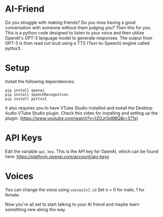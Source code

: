 # AI-Friend
Do you struggle with making friends? Do you miss having a good conversation with someone without them judging you? Then this for you. This is a python code designed to listen to your voice and then utilize OpenAI's GPT-3 language model to generate responses. The output from GPT-3 is then read out loud using a TTS (Text-to-Speech) engine called pyttsx3.

# Setup
Install the following dependencies:
```
pip install openai
pip install SpeechRecognition
pip install pyttsx3
```

It also requires you to have VTube Studio installed and install the Desktop Audio VTube Studio plugin. 
Check this video for installing and setting up the plugin: (https://www.youtube.com/watch?v=IiZ0JrGd6BQ&t=371s)

# API Keys
Edit the variable `api_key`. This is the API key for OpenAI, which can be found here:
https://platform.openai.com/account/api-keys

# Voices
You can change the voice using `voices[n].id`
Set n = 0 for male, 1 for female.

Now you're all set to start talking to your AI friend and maybe learn something new along the way
